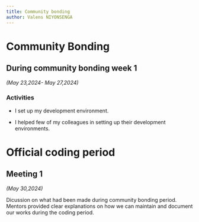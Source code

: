 ```yaml
---
title: Community bonding
author: Valens NIYONSENGA
---
```

<!--
SPDX-License-Identifier: CC-BY-SA-4.0

SPDX-FileCopyrightText: 2024 Valens NIYONSENGA <valensniyonsenga2003@gmail.com>
--> 


# Community Bonding

## During community bonding week 1

*(May 23,2024- May 27,2024)*

### Activities
* I set up my development environment.

* I helped few of my colleagues in setting up their development environments.

# Official coding period

## Meeting 1

*(May 30,2024)*

Dicussion on what had been made during community bonding period. Mentors provided clear explanations on how we can maintain and document our works during the coding period.




